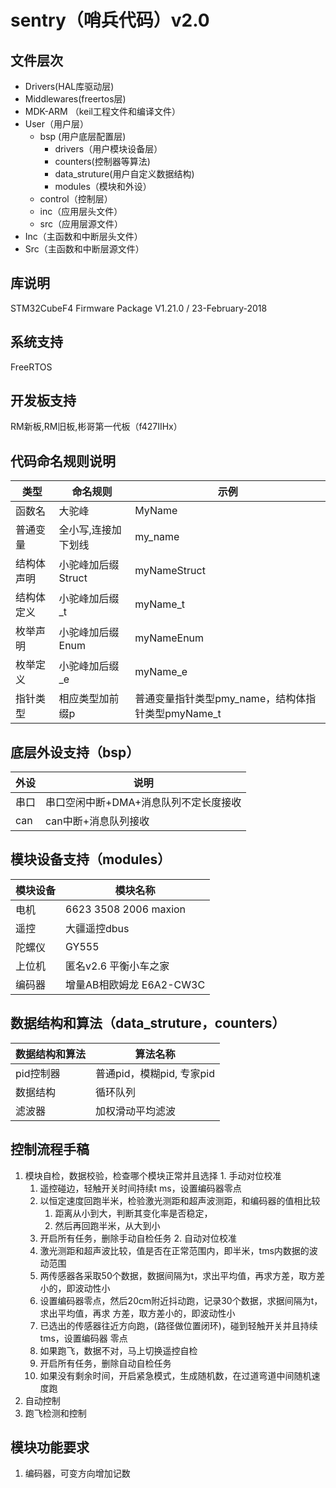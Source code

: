 # sentry（哨兵代码）v2.0

## 文件层次

* Drivers(HAL库驱动层)
* Middlewares(freertos层)
* MDK-ARM （keil工程文件和编译文件）
* User（用户层）
  + bsp (用户底层配置层)
    + drivers（用户模块设备层）
    - counters(控制器等算法)
    - data_struture(用户自定义数据结构)
    - modules（模块和外设）
  + control（控制层）
  + inc（应用层头文件）
  + src（应用层源文件）
* Inc（主函数和中断层头文件）
* Src（主函数和中断层源文件）

## 库说明

STM32CubeF4 Firmware Package V1.21.0 / 23-February-2018

## 系统支持

FreeRTOS

## 开发板支持

RM新板,RM旧板,彬哥第一代板（f427IIHx）

## 代码命名规则说明

类型|命名规则|示例
-|-|-
 函数名|大驼峰|MyName
 普通变量|全小写,连接加下划线|my_name
 结构体声明|小驼峰加后缀Struct|myNameStruct
 结构体定义|小驼峰加后缀_t|myName_t
 枚举声明|小驼峰加后缀Enum|myNameEnum
 枚举定义|小驼峰加后缀_e|myName_e
 指针类型|相应类型加前缀p|普通变量指针类型pmy_name，结构体指针类型pmyName_t

## 底层外设支持（bsp）

外设|说明
-|-
串口|串口空闲中断+DMA+消息队列不定长度接收
can|can中断+消息队列接收

## 模块设备支持（modules）

模块设备|模块名称
-|-
电机|6623  3508  2006 maxion
遥控|大疆遥控dbus
陀螺仪|GY555
上位机|匿名v2.6 平衡小车之家
编码器|增量AB相欧姆龙 E6A2-CW3C

## 数据结构和算法（data_struture，counters）

数据结构和算法|算法名称
-|-
pid控制器|普通pid，模糊pid, 专家pid
数据结构|循环队列
滤波器|加权滑动平均滤波
## 控制流程手稿
  1. 模块自检，数据校验，检查哪个模块正常并且选择
    1. 手动对位校准 
      1. 遥控碰边，轻触开关时间持续t ms，设置编码器零点
      2. 以恒定速度回跑半米，检验激光测距和超声波测距，和编码器的值相比较
         1. 距离从小到大，判断其变化率是否稳定，
         2. 然后再回跑半米，从大到小
      3. 开启所有任务，删除手动自检任务
    2. 自动对位校准
      1. 激光测距和超声波比较，值是否在正常范围内，即半米，tms内数据的波动范围
        1. 两传感器各采取50个数据，数据间隔为t，求出平均值，再求方差，取方差小的，即波动性小
        2. 设置编码器零点，然后20cm附近抖动跑，记录30个数据，求据间隔为t，求出平均值，再求     方差，取方差小的，即波动性小
        3. 已选出的传感器往近方向跑，(路径做位置闭环)，碰到轻触开关并且持续tms，设置编码器     零点
        4. 如果跑飞，数据不对，马上切换遥控自检
      2. 开启所有任务，删除自动自检任务
      3. 如果没有剩余时间，开启紧急模式，生成随机数，在过道弯道中间随机速度跑
  2. 自动控制
  3. 跑飞检测和控制
## 模块功能要求
  1. 编码器，可变方向增加记数
